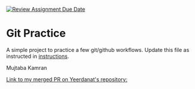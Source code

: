 [![Review Assignment Due Date](https://classroom.github.com/assets/deadline-readme-button-22041afd0340ce965d47ae6ef1cefeee28c7c493a6346c4f15d667ab976d596c.svg)](https://classroom.github.com/a/5vf9W1DH)
# Git Practice
A simple project to practice a few git/github workflows.  Update this file as instructed in [instructions](./instructions.md).

Mujtaba Kamran

[Link to my merged PR on Yeerdanat's repository:](https://github.com/cs-uh-2012-fall25/i1-git-practice-yeerdanat/pull/2)